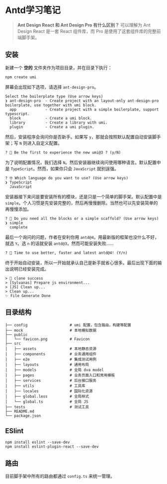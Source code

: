 # Antd学习笔记

> **Ant Design React 和 Ant Design Pro 有什么区别？**
> 可以理解为 Ant Design React 是一套 React 组件库，而 Pro 是使用了这套组件库的完整前端脚手架。

## 安装
新建一个 **空的** 文件夹作为项目目录，并在目录下执行：

```
npm create umi
```
屏幕会出现如下选项，请选择 `ant-design-pro`。

```
Select the boilerplate type (Use arrow keys)
❯ ant-design-pro  - Create project with an layout-only ant-design-pro boilerplate, use together with umi block.
  app             - Create project with a simple boilerplate, support typescript.
  block           - Create a umi block.
  library         - Create a library with umi.
  plugin          - Create a umi plugin.
```

然后，安装程序会询问你是否新手。如果写 `y`，那就会按照默认配置自动安装脚手架；写 `N` 则进入自定义配置。 

```
? 🧙 Be the first to experience the new umi@3 ? (y/N) 
```

为了说明配置情况，我们选择 `N`。然后安装器继续询问使用哪种语言。默认配置中是 `TypeScript`。然而，如果你只会 `JavaScript` 就别逞强。

```
? 🤓 Which language do you want to use? (Use arrow keys)
❯ TypeScript 
  JavaScript 
```

安装器接下来问是要安装所有的模块，还是只是一个简单的脚手架。默认配置中是 `simple`。个人习惯是先安装完整的，然后再慢慢删除。当然也可以先安装简单的再慢慢添加。

```
? 🚀 Do you need all the blocks or a simple scaffold? (Use arrow keys)
❯ simple 
  complete 
```

最后一个询问的问题，作者在安利你用 `antd@4`。用最新版的框架也没什么不好，就选 `Y`。选 `n` 的话就安装 `antd@3`，然而可能安装失败……

```
? 🦄 Time to use better, faster and latest antd@4! (Y/n) 
```

终于开始自动安装，所以一开始就承认自己是新手就省心很多。最后出现下面的输出说明已经安装完成。

```
> 🚚 clone success
> [Sylvanas] Prepare js environment...
> [JS] Clean up...
> Clean up...
✨ File Generate Done
```

## 目录结构

```
├── config                   # umi 配置，包含路由，构建等配置
├── mock                     # 本地模拟数据
├── public
│   └── favicon.png          # Favicon
├── src
│   ├── assets               # 本地静态资源
│   ├── components           # 业务通用组件
│   ├── e2e                  # 集成测试用例
│   ├── layouts              # 通用布局
│   ├── models               # 全局 dva model
│   ├── pages                # 业务页面入口和常用模板
│   ├── services             # 后台接口服务
│   ├── utils                # 工具库
│   ├── locales              # 国际化资源
│   ├── global.less          # 全局样式
│   └── global.ts            # 全局 JS
├── tests                    # 测试工具
├── README.md
└── package.json
```

## ESlint

```
npm install eslint --save-dev
npm install eslint-plugin-react --save-dev
```

## 路由

目前脚手架中所有的路由都通过 `config.ts` 来统一管理。